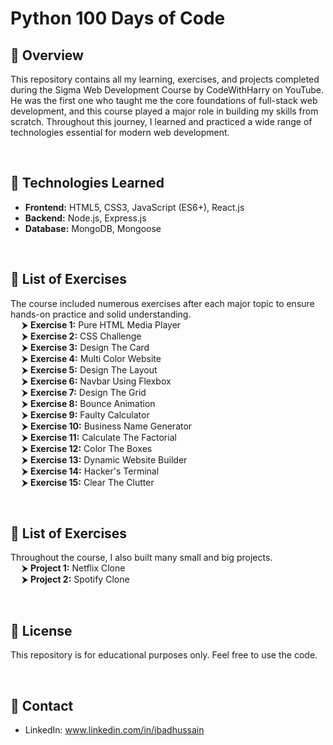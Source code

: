 # Python 100 Days of Code
## 🚀 Overview
This repository contains all my learning, exercises, and projects completed during the Sigma Web Development Course by CodeWithHarry on YouTube.
He was the first one who taught me the core foundations of full-stack web development, and this course played a major role in building my skills from scratch.
Throughout this journey, I learned and practiced a wide range of technologies essential for modern web development.

<br>

## 🚀 Technologies Learned
- **Frontend:** HTML5, CSS3, JavaScript (ES6+), React.js
- **Backend:** Node.js, Express.js
- **Database:** MongoDB, Mongoose

<br>

## 🚀 List of Exercises
The course included numerous exercises after each major topic to ensure hands-on practice and solid understanding.
<br>
&emsp; ⮞ **Exercise 1:** Pure HTML Media Player
<br>
&emsp; ⮞ **Exercise 2:** CSS Challenge
<br>
&emsp; ⮞ **Exercise 3:** Design The Card
<br>
&emsp; ⮞ **Exercise 4:** Multi Color Website
<br>
&emsp; ⮞ **Exercise 5:** Design The Layout
<br>
&emsp; ⮞ **Exercise 6:** Navbar Using Flexbox
<br>
&emsp; ⮞ **Exercise 7:** Design The Grid
<br>
&emsp; ⮞ **Exercise 8:** Bounce Animation
<br>
&emsp; ⮞ **Exercise 9:** Faulty Calculator
<br>
&emsp; ⮞ **Exercise 10:** Business Name Generator
<br>
&emsp; ⮞ **Exercise 11:** Calculate The Factorial
<br>
&emsp; ⮞ **Exercise 12:** Color The Boxes
<br>
&emsp; ⮞ **Exercise 13:** Dynamic Website Builder
<br>
&emsp; ⮞ **Exercise 14:** Hacker's Terminal
<br>
&emsp; ⮞ **Exercise 15:** Clear The Clutter

<br>

## 🚀 List of Exercises
Throughout the course, I also built many small and big projects.
<br>
&emsp; ⮞ **Project 1:** Netflix Clone
<br>
&emsp; ⮞ **Project 2:** Spotify Clone

<br>

## 🚀 License
This repository is for educational purposes only. Feel free to use the code.

<br>

## 🚀 Contact
- LinkedIn: www.linkedin.com/in/ibadhussain